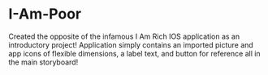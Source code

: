 # I-Am-Poor


Created the opposite of the infamous I Am Rich IOS application as an introductory project! Application simply contains an imported picture and app icons of flexible dimensions, a label text, and button for reference all in the main storyboard!
